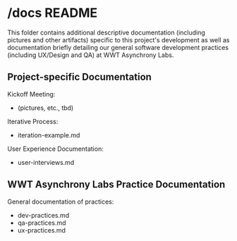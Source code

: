 /docs README
============

This folder contains additional descriptive documentation (including pictures and other artifacts) specific to this project's development as well as documentation briefly detailing our general software development practices (including UX/Design and QA) at WWT Asynchrony Labs.

## Project-specific Documentation

Kickoff Meeting:
- (pictures, etc., tbd)

Iterative Process:
- iteration-example.md

User Experience Documentation:
- user-interviews.md

## WWT Asynchrony Labs Practice Documentation

General documentation of practices:

- dev-practices.md
- qa-practices.md
- ux-practices.md